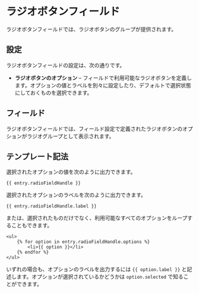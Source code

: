 # ラジオボタンフィールド

ラジオボタンフィールドでは、ラジオボタンのグループが提供されます。

## 設定

ラジオボタンフィールドの設定は、次の通りです。

* **ラジオボタンのオプション** – フィールドで利用可能なラジオボタンを定義します。オプションの値とラベルを別々に設定したり、デフォルトで選択状態にしておくものを選択できます。

## フィールド

ラジオボタンフィールドでは、フィールド設定で定義されたラジオボタンのオプションがラジオグループとして表示されます。

## テンプレート記法

選択されたオプションの値を次のように出力できます。

```twig
{{ entry.radioFieldHandle }}
```

選択されたオプションのラベルを次のように出力できます。

```twig
{{ entry.radioFieldHandle.label }}
```

または、選択されたものだけでなく、利用可能なすべてのオプションをループすることもできます。

```twig
<ul>
    {% for option in entry.radioFieldHandle.options %}
        <li>{{ option }}</li>
    {% endfor %}
</ul>
```

いずれの場合も、オプションのラベルを出力するには `{{ option.label }}` と記述します。オプションが選択されているかどうかは `option.selected` で知ることができます。


